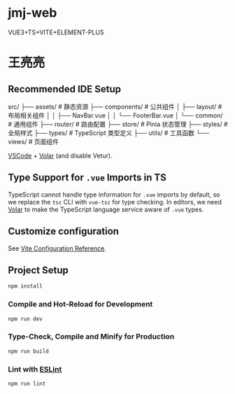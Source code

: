 # jmj-web

VUE3+TS+VITE+ELEMENT-PLUS

# 王亮亮

## Recommended IDE Setup

src/
├── assets/ # 静态资源
├── components/ # 公共组件
│ ├── layout/ # 布局相关组件
│ │ ├── NavBar.vue
│ │ └── FooterBar.vue
│ └── common/ # 通用组件
├── router/ # 路由配置
├── store/ # Pinia 状态管理
├── styles/ # 全局样式
├── types/ # TypeScript 类型定义
├── utils/ # 工具函数
└── views/ # 页面组件

[VSCode](https://code.visualstudio.com/) + [Volar](https://marketplace.visualstudio.com/items?itemName=Vue.volar) (and disable Vetur).

## Type Support for `.vue` Imports in TS

TypeScript cannot handle type information for `.vue` imports by default, so we replace the `tsc` CLI with `vue-tsc` for type checking. In editors, we need [Volar](https://marketplace.visualstudio.com/items?itemName=Vue.volar) to make the TypeScript language service aware of `.vue` types.

## Customize configuration

See [Vite Configuration Reference](https://vite.dev/config/).

## Project Setup

```sh
npm install
```

### Compile and Hot-Reload for Development

```sh
npm run dev
```

### Type-Check, Compile and Minify for Production

```sh
npm run build
```

### Lint with [ESLint](https://eslint.org/)

```sh
npm run lint
```
